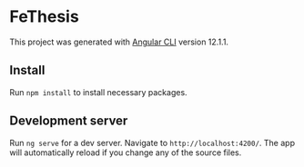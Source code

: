 # FeThesis

This project was generated with [Angular CLI](https://github.com/angular/angular-cli) version 12.1.1.

## Install
Run `npm install` to install necessary packages.

## Development server

Run `ng serve` for a dev server. Navigate to `http://localhost:4200/`. The app will automatically reload if you change any of the source files.